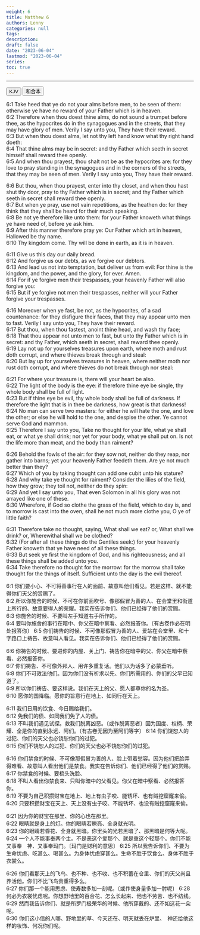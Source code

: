 ```yaml
---
weight: 6
title: Matthew 6
authors: Lenny
categories: null
tags: 
description: 
draft: false
date: "2023-06-04"
lastmod: "2023-06-04"
series:
toc: true
---
```



<!--more-->
---

<!-- Tab links -->

<div class="tab">
  <button class="tablinks active" onclick="tablabel(event, 'english')">KJV</button>
  <button class="tablinks" onclick="tablabel(event, 'chinese')">和合本</button>
</div>

<!-- Tab content -->
<div id="english" class="tabcontent" style="display:block">

6:1 Take heed that ye do not your alms before men, to be seen of them: otherwise ye have no reward of your Father which is in heaven.  
6:2 Therefore when thou doest thine alms, do not sound a trumpet before thee, as the hypocrites do in the synagogues and in the streets, that they may have glory of men. Verily I say unto you, They have their reward.  
6:3 But when thou doest alms, let not thy left hand know what thy right hand doeth:  
6:4 That thine alms may be in secret: and thy Father which seeth in secret himself shall reward thee openly.  
6:5 And when thou prayest, thou shalt not be as the hypocrites are: for they love to pray standing in the synagogues and in the corners of the streets, that they may be seen of men. Verily I say unto you, They have their reward.  

6:6 But thou, when thou prayest, enter into thy closet, and when thou hast shut thy door, pray to thy Father which is in secret; and thy Father which seeth in secret shall reward thee openly.  
6:7 But when ye pray, use not vain repetitions, as the heathen do: for they think that they shall be heard for their much speaking.  
6:8 Be not ye therefore like unto them: for your Father knoweth what things ye have need of, before ye ask him.  
6:9 After this manner therefore pray ye: Our Father which art in heaven, Hallowed be thy name.  
6:10 Thy kingdom come. Thy will be done in earth, as it is in heaven.  

6:11 Give us this day our daily bread.  
6:12 And forgive us our debts, as we forgive our debtors.  
6:13 And lead us not into temptation, but deliver us from evil: For thine is the kingdom, and the power, and the glory, for ever. Amen.  
6:14 For if ye forgive men their trespasses, your heavenly Father will also forgive you:  
6:15 But if ye forgive not men their trespasses, neither will your Father forgive your trespasses.  

6:16 Moreover when ye fast, be not, as the hypocrites, of a sad countenance: for they disfigure their faces, that they may appear unto men to fast. Verily I say unto you, They have their reward.  
6:17 But thou, when thou fastest, anoint thine head, and wash thy face;  
6:18 That thou appear not unto men to fast, but unto thy Father which is in secret: and thy Father, which seeth in secret, shall reward thee openly.  
6:19 Lay not up for yourselves treasures upon earth, where moth and rust doth corrupt, and where thieves break through and steal:  
6:20 But lay up for yourselves treasures in heaven, where neither moth nor rust doth corrupt, and where thieves do not break through nor steal:  

6:21 For where your treasure is, there will your heart be also.  
6:22 The light of the body is the eye: if therefore thine eye be single, thy whole body shall be full of light.  
6:23 But if thine eye be evil, thy whole body shall be full of darkness. If therefore the light that is in thee be darkness, how great is that darkness!
6:24 No man can serve two masters: for either he will hate the one, and love the other; or else he will hold to the one, and despise the other. Ye cannot serve God and mammon.  
6:25 Therefore I say unto you, Take no thought for your life, what ye shall eat, or what ye shall drink; nor yet for your body, what ye shall put on. Is not the life more than meat, and the body than raiment?  

6:26 Behold the fowls of the air: for they sow not, neither do they reap, nor gather into barns; yet your heavenly Father feedeth them. Are ye not much better than they?  
6:27 Which of you by taking thought can add one cubit unto his stature?  
6:28 And why take ye thought for raiment? Consider the lilies of the field, how they grow; they toil not, neither do they spin:  
6:29 And yet I say unto you, That even Solomon in all his glory was not arrayed like one of these.  
6:30 Wherefore, if God so clothe the grass of the field, which to day is, and to morrow is cast into the oven, shall he not much more clothe you, O ye of little faith?  

6:31 Therefore take no thought, saying, What shall we eat? or, What shall we drink? or, Wherewithal shall we be clothed?  
6:32 (For after all these things do the Gentiles seek:) for your heavenly Father knoweth that ye have need of all these things.  
6:33 But seek ye first the kingdom of God, and his righteousness; and all these things shall be added unto you.  
6:34 Take therefore no thought for the morrow: for the morrow shall take thought for the things of itself. Sufficient unto the day is the evil thereof.  

</div>


<div id="chinese" class="tabcontent">

6:1 你们要小心、不可将善事行在人的面前、故意叫他们看见。若是这样、就不能得你们天父的赏赐了。  
6:2 所以你施舍的时候、不可在你前面吹号、像那假冒为善的人、在会堂里和街道上所行的、故意要得人的荣耀。我实在告诉你们、他们已经得了他们的赏赐。  
6:3 你施舍的时候、不要叫左手知道右手所作的。  
6:4 要叫你施舍的事行在暗中、你父在暗中察看、必然报答你。〔有古卷作必在明处报答你〕
6:5 你们祷告的时候、不可像那假冒为善的人、爱站在会堂里、和十字路口上祷告、故意叫人看见。我实在告诉你们、他们已经得了他们的赏赐。  

6:6 你祷告的时候、要进你的内屋、关上门、祷告你在暗中的父、你父在暗中察看、必然报答你。  
6:7 你们祷告、不可像外邦人、用许多重复话。他们以为话多了必蒙垂听。  
6:8 你们不可效法他们。因为你们没有祈求以先、你们所需用的、你们的父早已知道了。  
6:9 所以你们祷告、要这样说。我们在天上的父、愿人都尊你的名为圣。  
6:10 愿你的国降临。愿你的旨意行在地上、如同行在天上。  

6:11 我们日用的饮食、今日赐给我们。  
6:12 免我们的债、如同我们免了人的债。  
6:13 不叫我们遇见试探。救我们脱离凶恶。〔或作脱离恶者〕因为国度、权柄、荣耀、全是你的直到永远、阿们。〔有古卷无因为至阿们等字〕
6:14 你们饶恕人的过犯、你们的天父也必饶恕你们的过犯。  
6:15 你们不饶恕人的过犯、你们的天父也必不饶恕你们的过犯。  

6:16 你们禁食的时候、不可像那假冒为善的人、脸上带着愁容。因为他们把脸弄得难看、故意叫人看出他们是禁食。我实在告诉你们、他们已经得了他们的赏赐。  
6:17 你禁食的时候、要梳头洗脸、  
6:18 不叫人看出你禁食来、只叫你暗中的父看见。你父在暗中察看、必然报答你。  
6:19 不要为自己积攒财宝在地上、地上有虫子咬、能锈坏、也有贼挖窟窿来偷。  
6:20 只要积攒财宝在天上、天上没有虫子咬、不能锈坏、也没有贼挖窟窿来偷。  

6:21 因为你的财宝在那里、你的心也在那里。  
6:22 眼睛就是身上的灯。你的眼睛若瞭亮、全身就光明。  
6:23 你的眼睛若昏花、全身就黑暗。你里头的光若黑暗了、那黑暗是何等大呢。  
6:24 一个人不能事奉两个主。不是恶这个爱那个、就是重这个轻那个。你们不能又事奉　神、又事奉玛门。〔玛门是财利的意思〕
6:25 所以我告诉你们、不要为生命忧虑、吃甚么、喝甚么。为身体忧虑穿甚么。生命不胜于饮食么、身体不胜于衣裳么。  

6:26 你们看那天上的飞鸟、也不种、也不收、也不积蓄在仓里、你们的天父尚且养活他。你们不比飞鸟贵重得多么。  
6:27 你们那一个能用思虑、使寿数多加一刻呢。〔或作使身量多加一肘呢〕
6:28 何必为衣裳忧虑呢。你想野地里的百合花、怎么长起来、他也不劳苦、也不纺线。  
6:29 然而我告诉你们、就是所罗门极荣华的时候、他所穿戴的、还不如这花一朵呢。  
6:30 你们这小信的人哪、野地里的草、今天还在、明天就丢在炉里、　神还给他这样的妆饰、何况你们呢。 
</div>